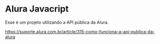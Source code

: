 # Alura Javacript

Esse é um projeto utilizando a API pública da Alura.

https://suporte.alura.com.br/article/315-como-funciona-a-api-publica-da-alura
